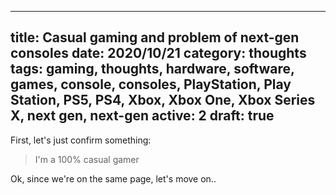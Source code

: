 
---
title: Casual gaming and problem of next-gen consoles
date: 2020/10/21
category: thoughts
tags: gaming, thoughts, hardware, software, games, console, consoles, PlayStation, Play Station, PS5, PS4, Xbox, Xbox One, Xbox Series X, next gen, next-gen
active: 2
draft: true
---

First, let's just confirm something:

> I'm a 100% casual gamer

Ok, since we're on the same page, let's move on..

##
